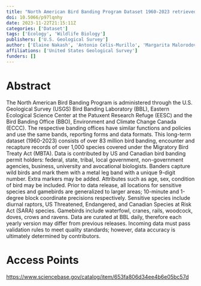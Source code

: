 ```yaml
---
title: "North American Bird Banding Program Dataset 1960-2023 retrieved 2023-07-12"
doi: 10.5066/p97lqnhy
date: 2023-11-22T21:15:11Z
categories: ['Dataset']
tags: ['Ecology', 'Wildlife Biology']
publishers: ['U.S. Geological Survey']
author: ['Elaine Nakash', 'Antonio Celis-Murillo', 'Margarita Malorodova', 'Lesley-Anne Howes']
affiliations: ['United States Geological Survey']
funders: []
---
```


# Abstract
The North American Bird Banding Program is administered through the U.S. Geological Survey (USGS) Bird Banding Laboratory (BBL), Eastern Ecological Science Center at the Patuxent Research Refuge (EESC) and the Bird Banding Office (BBO), Environment and Climate Change Canada (ECCC). The respective banding offices have similar functions and policies and use the same bands, reporting forms and data formats. This long-term dataset (1960-2023) consists of over 83 million bird banding, encounter and recapture records of over 1,000 species covered under the Migratory Bird Treaty Act (MBTA). Data is contributed by US and Canadian bird banding permit holders: federal, state, tribal, local government, non-government agencies, business, university and avocational biologists. Banders capture wild birds and mark them with a metal leg band with a unique 9-digit number. Extra markers may be added. Attributes such as age, sex, condition of bird may be included. Prior to data release, all locations for sensitive species and gamebirds are generalized to larger areas; 10-minute and 1-degree block coordinate precisions respectively. Sensitive species include diurnal raptors, US Threatened, Endangered, and Canadian Species at Risk Act (SARA) species. Gamebirds include waterfowl, cranes, rails, woodcock, doves, crows and ravens. Data are curated at BBL daily, therefore each yearly version may differ from previous releases. Incoming data must pass validation rules to meet quality standards; however, data accuracy is ultimately determined by contributors.

# Access Points
https://www.sciencebase.gov/catalog/item/653fa806d34ee4b6e05bc57d